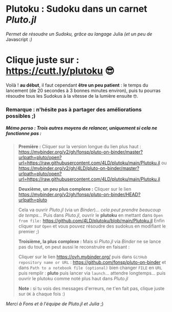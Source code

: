 # Plutoku : Sudoku dans un carnet *Pluto.jl* 
*Permet de résoudre un Sudoku, grâce au langage* Julia *(et un peu de* Javascript *:)* 

# Clique juste sur : https://cutt.ly/plutoku 😎 

Voilà ! **au début**, il faut cependant **être un peu patient** : le temps du lancement (de 20 secondes à 3 bonnes minutes environ), puis tu pourras résoudre tous les Sudokus à la vitesse de la lumière ensuite 🤓. 

### Remarque : n'hésite pas à partager des améliorations possibles ;) 

##### Mémo perso : Trois autres moyens de relancer, uniquement si cela ne fonctionne pas : 
> **Première :** 
> Cliquer sur la version longue du lien plus haut : https://mybinder.org/v2/gh/fonsp/pluto-on-binder/master?urlpath=pluto/open?url=https://raw.githubusercontent.com/4LD/plutoku/main/Plutoku.jl ou https://mybinder.org/v2/gh/4LD/pluto-on-binder/master?urlpath=pluto/open?url=https://raw.githubusercontent.com/4LD/plutoku/main/Plutoku.jl 
> 
> **Deuxième, un peu plus complexe :** 
> Cliquer sur le lien https://mybinder.org/v2/gh/fonsp/pluto-on-binder/HEAD?urlpath=pluto 
> 
> Cela va ouvrir *Pluto.jl* (via un *Binder*)... *cela peut prendre beaucoup de temps...* 
> Puis dans *Pluto.jl*, ouvrir le **plutoku** en mettant dans `Open from file:` https://github.com/4LD/plutoku/blob/main/Plutoku.jl 
> Enfin cliquer sur `Open` et vous pouvez résoudre des sudokus en modifiant le premier ;) 
> 
> **Troisième, la plus complexe :** 
> Mais si *Pluto.jl* via *Binder* ne se lance pas du tout, on peut aussi le reconstruire en faisant : 
>
> Cliquer sur le lien https://ovh.mybinder.org/ puis dans `GitHub repository name or URL` : https://github.com/fonsp/pluto-on-binder 
> et dans `Path to a notebook file (optional)` bien changer `FILE` en `URL` puis remplir : **pluto** 
> puis lancer via `launch`... attendre longtemps... puis ouvrir le plutoku comme noté plus haut dans *Pluto.jl* 
>
> **Note :** si tu vois des messages d'erreurs, ne t'en fait pas, clique juste sur `OK` à chaque fois :) 

*Merci à Fons et à l'équipe de Pluto.jl et Julia* ;) 
